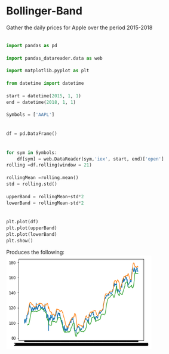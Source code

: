 # Bollinger-Band

Gather the daily prices for Apple over the period 2015-2018

```python

import pandas as pd

import pandas_datareader.data as web

import matplotlib.pyplot as plt

from datetime import datetime

start = datetime(2015, 1, 1)
end = datetime(2018, 1, 1)

Symbols = ['AAPL']


df = pd.DataFrame()


for sym in Symbols:
    df[sym] = web.DataReader(sym,'iex', start, end)['open']
rolling =df.rolling(window = 21)  

rollingMean =rolling.mean()
std = rolling.std()

upperBand = rollingMean+std*2
lowerBand = rollingMean-std*2


plt.plot(df)
plt.plot(upperBand)
plt.plot(lowerBand)
plt.show()
```
Produces the following:
![bb](bb.png)
